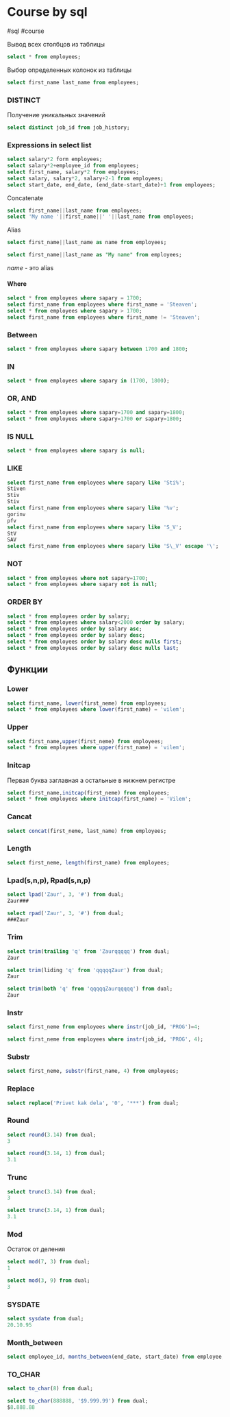 # Course by sql
#sql #course

Вывод всех столбцов из таблицы
```sql
select * from employees;
```

Выбор определенных колонок из таблицы
```sql
select first_name last_name from employees;
```

### DISTINCT

Получение уникальных значений
```sql
select distinct job_id from job_history;
```

### Expressions in select list

```sql
select salary*2 form employees;
select salary*2+employee_id from employees;
select first_name, salary*2 from employees;
select salary, salary*2, salary+2-1 from employees;
select start_date, end_date, (end_date-start_date)+1 from employees;
```

Concatenate
```sql
select first_name||last_name from employees; 
select 'My name '||first_name||' '||last_name from employees; 
```
Alias
```sql
select first_name||last_name as name from employees; 

select first_name||last_name as "My name" from employees; 
```
*name* - это alias

#### Where
```sql
select * from employees where sapary = 1700;
select first_name from employees where first_name = 'Steaven';
select * from employees where sapary > 1700;
select first_name from employees where first_name != 'Steaven';
```

### Between
```sql
select * from employees where sapary between 1700 and 1800;
```

### IN
```sql
select * from employees where sapary in (1700, 1800);
```

### OR, AND
```sql
select * from employees where sapary=1700 and sapary=1800;
select * from employees where sapary=1700 or sapary=1800;
```

### IS NULL
```sql
select * from employees where sapary is null;
```

### LIKE
```sql
select first_name from employees where sapary like 'Sti%';
Stiven
Stiv
Stiv
select first_name from employees where sapary like '%v';
gorinv
pfv
select first_name from employees where sapary like 'S_V';
StV
SAV
select first_name from employees where sapary like 'S\_V' escape '\';
```

### NOT
```sql
select * from employees where not sapary=1700;
select * from employees where sapary not is null;
```

### ORDER BY

```sql
select * from employees order by salary;
select * from employees where salary<2000 order by salary;
select * from employees order by salary asc;
select * from employees order by salary desc;
select * from employees order by salary desc nulls first;
select * from employees order by salary desc nulls last;
```

## Функции

### Lower
```sql
select first_name, lower(first_neme) from employees;
select * from employees where lower(first_name) = 'vilem';
```

### Upper
```sql
select first_name,upper(first_neme) from employees;
select * from employees where upper(first_name) = 'vilem';
```

### Initcap
Первая  буква заглавная а остальные в нижнем регистре
```sql
select first_name,initcap(first_neme) from employees;
select * from employees where initcap(first_name) = 'Vilem';
```

### Cancat
```sql
select concat(first_neme, last_name) from employees;
```

### Length
```sql
select first_neme, length(first_name) from employees;
```

### Lpad(s,n,p), Rpad(s,n,p)
```sql
select lpad('Zaur', 3, '#') from dual;
Zaur###

select rpad('Zaur', 3, '#') from dual;
###Zaur
```

### Trim
```sql
select trim(trailing 'q' from 'Zaurqqqqq') from dual;
Zaur

select trim(liding 'q' from 'qqqqqZaur') from dual;
Zaur

select trim(both 'q' from 'qqqqqZaurqqqqq') from dual;
Zaur
```

### Instr
```sql
select first_neme from employees where instr(job_id, 'PROG')=4;

select first_neme from employees where instr(job_id, 'PROG', 4);
```

### Substr
```sql
select first_neme, substr(first_name, 4) from employees;
```

### Replace
```sql
select replace('Privet kak dela', '0', '***') from dual;
```

### Round
```sql
select round(3.14) from dual;
3

select round(3.14, 1) from dual;
3.1
```

### Trunc
```sql
select trunc(3.14) from dual;
3

select trunc(3.14, 1) from dual;
3.1
```



### Mod 
Остаток от деления
```sql
select mod(7, 3) from dual;
1

select mod(3, 9) from dual;
3
```

### SYSDATE 
```sql
select sysdate from dual;
20.10.95
```

### Month_between
```sql
select employee_id, months_between(end_date, start_date) from employee;
```

### TO_CHAR
```sql
select to_char(8) from dual;

select to_char(888888, '$9.999.99') from dual;
$8.888.88

```